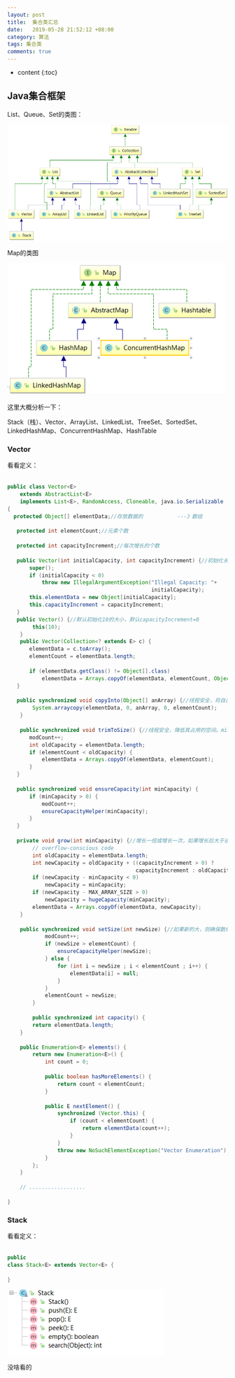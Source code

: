 ```yaml
---
layout: post
title:  集合类汇总
date:   2019-05-28 21:52:12 +08:00
category: 算法
tags: 集合类
comments: true
---
```


* content
{:toc}























## Java集合框架

List、Queue、Set的类图：

![](https://raw.githubusercontent.com/qiuyadongsite/qiuyadongsite.github.io/master/_posts/images/javaset001.png)

Map的类图

![](https://raw.githubusercontent.com/qiuyadongsite/qiuyadongsite.github.io/master/_posts/images/javaset002.png)

这里大概分析一下：

Stack（栈）、Vector、ArrayList、LinkedList、TreeSet、SortedSet、LinkedHashMap、ConcurrentHashMap、HashTable

### Vector

看看定义：

```java

public class Vector<E>
    extends AbstractList<E>
    implements List<E>, RandomAccess, Cloneable, java.io.Serializable
{
  protected Object[] elementData;//存放数据的           ---》数组

   protected int elementCount;//元素个数

   protected int capacityIncrement;//每次增长的个数

   public Vector(int initialCapacity, int capacityIncrement) {//初始化长度，并定义自增个数
       super();
       if (initialCapacity < 0)
           throw new IllegalArgumentException("Illegal Capacity: "+
                                              initialCapacity);
       this.elementData = new Object[initialCapacity];
       this.capacityIncrement = capacityIncrement;
   }
   public Vector() {//默认初始化10的大小，默认capacityIncrement=0
        this(10);
    }
    public Vector(Collection<? extends E> c) {
       elementData = c.toArray();
       elementCount = elementData.length;

       if (elementData.getClass() != Object[].class)
           elementData = Arrays.copyOf(elementData, elementCount, Object[].class);
   }

   public synchronized void copyInto(Object[] anArray) {//线程安全，将自己复制到指定数组中
        System.arraycopy(elementData, 0, anArray, 0, elementCount);
    }

    public synchronized void trimToSize() {//线程安全，降低其占用的空间。minimize the storage of a vector
       modCount++;
       int oldCapacity = elementData.length;
       if (elementCount < oldCapacity) {
           elementData = Arrays.copyOf(elementData, elementCount);
       }
   }

   public synchronized void ensureCapacity(int minCapacity) {
       if (minCapacity > 0) {
           modCount++;
           ensureCapacityHelper(minCapacity);
       }
   }

   private void grow(int minCapacity) {//增长一倍或增长一次，如果增长后大于设置值就用该值否则使用最小值，找个最大的，
        // overflow-conscious code
        int oldCapacity = elementData.length;
        int newCapacity = oldCapacity + ((capacityIncrement > 0) ?
                                         capacityIncrement : oldCapacity);
        if (newCapacity - minCapacity < 0)
            newCapacity = minCapacity;
        if (newCapacity - MAX_ARRAY_SIZE > 0)
            newCapacity = hugeCapacity(minCapacity);
        elementData = Arrays.copyOf(elementData, newCapacity);
    }

    public synchronized void setSize(int newSize) {//如果新的大，则确保数组增一次选个最大的，如果小，剩余的null,大小为newsize
            modCount++;
            if (newSize > elementCount) {
                ensureCapacityHelper(newSize);
            } else {
                for (int i = newSize ; i < elementCount ; i++) {
                    elementData[i] = null;
                }
            }
            elementCount = newSize;
        }

        public synchronized int capacity() {
        return elementData.length;
    }

    public Enumeration<E> elements() {
        return new Enumeration<E>() {
            int count = 0;

            public boolean hasMoreElements() {
                return count < elementCount;
            }

            public E nextElement() {
                synchronized (Vector.this) {
                    if (count < elementCount) {
                        return elementData(count++);
                    }
                }
                throw new NoSuchElementException("Vector Enumeration");
            }
        };
    }

    // ..................

}

```

### Stack

看看定义：

```java

public
class Stack<E> extends Vector<E> {

}

```

![](https://raw.githubusercontent.com/qiuyadongsite/qiuyadongsite.github.io/master/_posts/images/javaset003.png)

没啥看的

###

